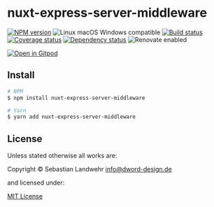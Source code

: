 <!-- TITLE/ -->
# nuxt-express-server-middleware
<!-- /TITLE -->

<!-- BADGES/ -->
[![NPM version](https://img.shields.io/npm/v/nuxt-express-server-middleware.svg)](https://npmjs.org/package/nuxt-express-server-middleware)
![Linux macOS Windows compatible](https://img.shields.io/badge/os-linux%20%7C%C2%A0macos%20%7C%C2%A0windows-blue)
[![Build status](https://img.shields.io/github/workflow/status/dword-design/nuxt-express-server/build)](https://github.com/dword-design/nuxt-express-server/actions)
[![Coverage status](https://img.shields.io/coveralls/dword-design/nuxt-express-server)](https://coveralls.io/github/dword-design/nuxt-express-server)
[![Dependency status](https://img.shields.io/david/dword-design/nuxt-express-server)](https://david-dm.org/dword-design/nuxt-express-server)
![Renovate enabled](https://img.shields.io/badge/renovate-enabled-brightgreen)

[![Open in Gitpod](https://gitpod.io/button/open-in-gitpod.svg)](https://gitpod.io/#https://github.com/dword-design/nuxt-express-server)
<!-- /BADGES -->

<!-- DESCRIPTION/ -->

<!-- /DESCRIPTION -->

<!-- INSTALL/ -->
## Install

```bash
# NPM
$ npm install nuxt-express-server-middleware

# Yarn
$ yarn add nuxt-express-server-middleware
```
<!-- /INSTALL -->

<!-- LICENSE/ -->
## License

Unless stated otherwise all works are:

Copyright &copy; Sebastian Landwehr <info@dword-design.de>

and licensed under:

[MIT License](https://opensource.org/licenses/MIT)
<!-- /LICENSE -->
